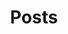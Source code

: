 ---
title: Posts
description: The enchanted scrolls of our blog reveal the latest trends, advancements, and applications in statistics and related fields. We delve into captivating real-world examples, practical spells, and thought-provoking discussions that bring statistical concepts to life. Our goal is to foster a community of learners and practitioners who can exchange magical insights, learn from each other's experiences, and stay spellbound by the ever-evolving landscape of data analysis.
---